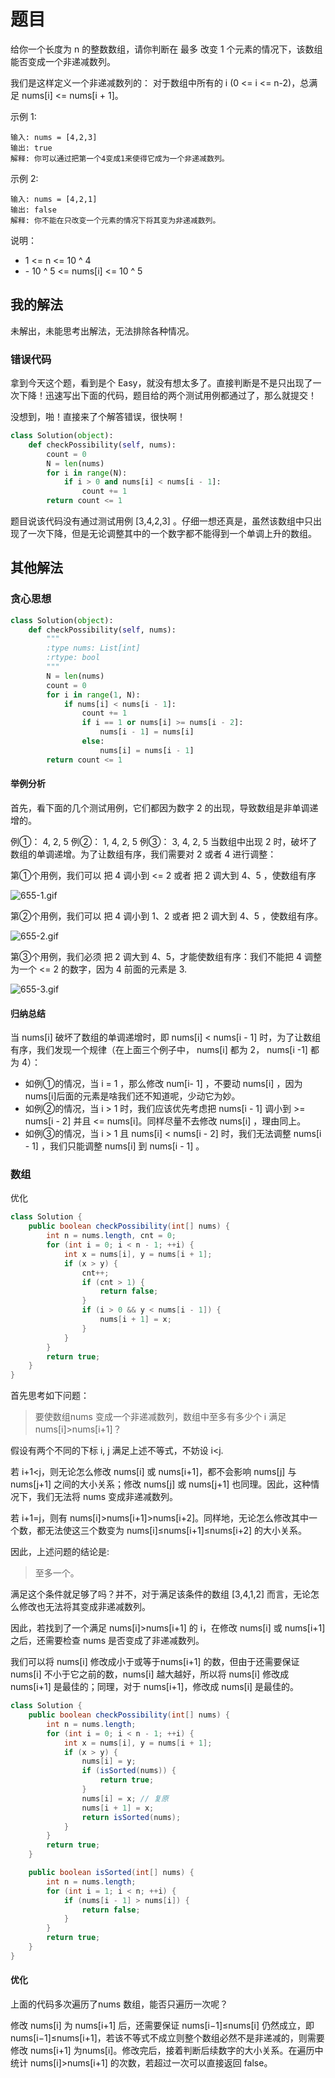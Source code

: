 # 题目

给你一个长度为 n 的整数数组，请你判断在 最多 改变 1 个元素的情况下，该数组能否变成一个非递减数列。

我们是这样定义一个非递减数列的： 对于数组中所有的 i (0 <= i <= n-2)，总满足 nums[i] <= nums[i + 1]。

示例 1:

```
输入: nums = [4,2,3]
输出: true
解释: 你可以通过把第一个4变成1来使得它成为一个非递减数列。
```


示例 2:

```
输入: nums = [4,2,1]
输出: false
解释: 你不能在只改变一个元素的情况下将其变为非递减数列。
```


说明：

- 1 <= n <= 10 ^ 4
- \- 10 ^ 5 <= nums[i] <= 10 ^ 5

## 我的解法

未解出，未能思考出解法，无法排除各种情况。

### **错误代码**

拿到今天这个题，看到是个 Easy，就没有想太多了。直接判断是不是只出现了一次下降！迅速写出下面的代码，题目给的两个测试用例都通过了，那么就提交！

没想到，啪！直接来了个解答错误，很快啊！

```Python
class Solution(object):
    def checkPossibility(self, nums):
        count = 0
        N = len(nums)
        for i in range(N):
            if i > 0 and nums[i] < nums[i - 1]:
                count += 1
        return count <= 1
```


题目说该代码没有通过测试用例 [3,4,2,3] 。仔细一想还真是，虽然该数组中只出现了一次下降，但是无论调整其中的一个数字都不能得到一个单调上升的数组。

## 其他解法

### 贪心思想

```python
class Solution(object):
    def checkPossibility(self, nums):
        """
        :type nums: List[int]
        :rtype: bool
        """
        N = len(nums)
        count = 0
        for i in range(1, N):
            if nums[i] < nums[i - 1]:
                count += 1
                if i == 1 or nums[i] >= nums[i - 2]:
                    nums[i - 1] = nums[i]
                else:
                    nums[i] = nums[i - 1]
        return count <= 1
```

#### 举例分析

首先，看下面的几个测试用例，它们都因为数字 2 的出现，导致数组是非单调递增的。

例①： 4, 2, 5
例②： 1, 4, 2, 5
例③： 3, 4, 2, 5
当数组中出现 2 时，破坏了数组的单调递增。为了让数组有序，我们需要对 2 或者 4 进行调整：

第①个用例，我们可以 把 4 调小到 <= 2  或者 把 2 调大到 4、5 ，使数组有序

![655-1.gif](https://pic.leetcode-cn.com/1612658572-fGjJQq-655-1.gif)

第②个用例，我们可以 把 4 调小到 1、2  或者 把 2 调大到 4、5 ，使数组有序。

![655-2.gif](https://pic.leetcode-cn.com/1612658592-WkuopD-655-2.gif)

第③个用例，我们必须 把 2 调大到 4、5，才能使数组有序：我们不能把 4 调整为一个 <= 2 的数字，因为 4 前面的元素是 3.

![655-3.gif](https://pic.leetcode-cn.com/1612658601-kpvvMK-655-3.gif)

#### 归纳总结

当 nums[i] 破坏了数组的单调递增时，即 nums[i] < nums[i - 1]  时，为了让数组有序，我们发现一个规律（在上面三个例子中， nums[i] 都为 2， nums[i -1] 都为 4）：

- 如例①的情况，当 i = 1 ，那么修改 num[i- 1] ，不要动 nums[i] ，因为nums[i]后面的元素是啥我们还不知道呢，少动它为妙。
- 如例②的情况，当 i > 1 时，我们应该优先考虑把 nums[i - 1] 调小到 >= nums[i - 2] 并且 <= nums[i]。同样尽量不去修改 nums[i] ，理由同上。
- 如例③的情况，当 i > 1 且 nums[i] < nums[i - 2] 时，我们无法调整 nums[i - 1] ，我们只能调整 nums[i] 到 nums[i - 1] 。

### 数组

优化

```java
class Solution {
    public boolean checkPossibility(int[] nums) {
        int n = nums.length, cnt = 0;
        for (int i = 0; i < n - 1; ++i) {
            int x = nums[i], y = nums[i + 1];
            if (x > y) {
                cnt++;
                if (cnt > 1) {
                    return false;
                }
                if (i > 0 && y < nums[i - 1]) {
                    nums[i + 1] = x;
                }
            }
        }
        return true;
    }
}
```

首先思考如下问题：

> 要使数组nums 变成一个非递减数列，数组中至多有多少个 i 满足nums[i]>nums[i+1]？
>

假设有两个不同的下标 i, j 满足上述不等式，不妨设 i<j.

若 i+1<j，则无论怎么修改 nums[i] 或 nums[i+1]，都不会影响 nums[j] 与 nums[j+1] 之间的大小关系；修改 nums[j] 或 nums[j+1] 也同理。因此，这种情况下，我们无法将 nums 变成非递减数列。

若 i+1=j，则有 nums[i]>nums[i+1]>nums[i+2]。同样地，无论怎么修改其中一个数，都无法使这三个数变为 nums[i]≤nums[i+1]≤nums[i+2] 的大小关系。

因此，上述问题的结论是:

> 至多一个。
>

满足这个条件就足够了吗？并不，对于满足该条件的数组 [3,4,1,2] 而言，无论怎么修改也无法将其变成非递减数列。

因此，若找到了一个满足 nums[i]>nums[i+1] 的 i，在修改 nums[i] 或 nums[i+1] 之后，还需要检查 nums 是否变成了非递减数列。

我们可以将 nums[i] 修改成小于或等于nums[i+1] 的数，但由于还需要保证 nums[i] 不小于它之前的数，nums[i] 越大越好，所以将 nums[i] 修改成 nums[i+1] 是最佳的；同理，对于 nums[i+1]，修改成 nums[i] 是最佳的。

```Java
class Solution {
    public boolean checkPossibility(int[] nums) {
        int n = nums.length;
        for (int i = 0; i < n - 1; ++i) {
            int x = nums[i], y = nums[i + 1];
            if (x > y) {
                nums[i] = y;
                if (isSorted(nums)) {
                    return true;
                }
                nums[i] = x; // 复原
                nums[i + 1] = x;
                return isSorted(nums);
            }
        }
        return true;
    }

    public boolean isSorted(int[] nums) {
        int n = nums.length;
        for (int i = 1; i < n; ++i) {
            if (nums[i - 1] > nums[i]) {
                return false;
            }
        }
        return true;
    }
}
```

#### 优化

上面的代码多次遍历了nums 数组，能否只遍历一次呢？

修改 nums[i] 为 nums[i+1] 后，还需要保证 nums[i−1]≤nums[i] 仍然成立，即 nums[i−1]≤nums[i+1]，若该不等式不成立则整个数组必然不是非递减的，则需要修改 nums[i+1] 为nums[i]。修改完后，接着判断后续数字的大小关系。在遍历中统计 nums[i]>nums[i+1] 的次数，若超过一次可以直接返回 false。
